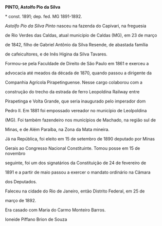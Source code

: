 **PINTO, Astolfo Pio da Silva**



\* const. 1891; dep. fed. MG 1891-1892.



*Astolfo Pio da Silva Pinto* nasceu na fazenda do Capivari, na freguesia

de Rio Verdes das Caldas, atual município de Caldas (MG), em 23 de março

de 1842, filho de Gabriel Antônio da Silva Resende, de abastada família

de cafeicultores, e de Inês Higina da Silva Tavares.



Formou-se pela Faculdade de Direito de São Paulo em 1861 e exerceu a

advocacia até meados da década de 1870, quando passou a dirigente da

Companhia Agrícola Pirapetinguense. Nesse cargo colaborou com a

construção do trecho da estrada de ferro Leopoldina Railway entre

Pirapetinga e Volta Grande, que seria inaugurado pelo imperador dom

Pedro II. Em 1881 foi empossado vereador no município de Leolpoldina

(MG). Foi também fazendeiro nos municípios de Machado, na região sul de

Minas, e de Além Paraíba, na Zona da Mata mineira.



Já na República, foi eleito em 15 de setembro de 1890 deputado por Minas

Gerais ao Congresso Nacional Constituinte. Tomou posse em 15 de novembro

seguinte, foi um dos signatários da Constituição de 24 de fevereiro de

1891 e a partir de maio passou a exercer o mandato ordinário na Câmara

dos Deputados.



Faleceu na cidade do Rio de Janeiro, então Distrito Federal, em 25 de

março de 1892.



Era casado com Maria do Carmo Monteiro Barros.



Ioneide Piffano Brion de Souza



